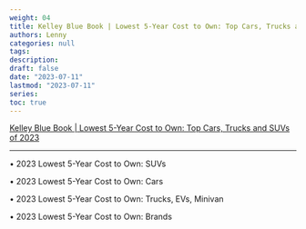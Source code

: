 ```yaml
---
weight: 04
title: Kelley Blue Book | Lowest 5-Year Cost to Own: Top Cars, Trucks and SUVs of 2023
authors: Lenny
categories: null
tags: 
description: 
draft: false
date: "2023-07-11"
lastmod: "2023-07-11"
series:
toc: true
---
```


<a href = "https://www.kbb.com/best-cars/lowest-5-year-cost-to-own-cars-trucks-suvs/" target="_blank" rel="noopener noreferrer">Kelley Blue Book | Lowest 5-Year Cost to Own: Top Cars, Trucks and SUVs of 2023</a>

<!--more-->
---

•  2023 Lowest 5-Year Cost to Own: SUVs

•  2023 Lowest 5-Year Cost to Own: Cars

•  2023 Lowest 5-Year Cost to Own: Trucks, EVs, Minivan

•  2023 Lowest 5-Year Cost to Own: Brands